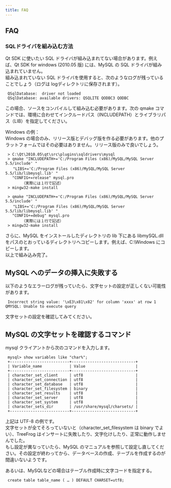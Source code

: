 ```yaml
---
title: FAQ
---
```


## FAQ

### SQLドライバを組み込む方法

Qt SDK に使いたい SQL ドライバが組み込まれてない場合があります。例えば、Qt SDK for windows (2010.05 版) には、MySQL の SQL ドライバが組み込まれていません。<br>
組み込まれていない SQL ドライバを使用すると、次のようなログが残っていることでしょう（ログは logディレクトリに保存されます）。

```
 QSqlDatabase:  driver not loaded
 QSqlDatabase: available drivers: QSQLITE QODBC3 QODBC
```

この場合、ソースをコンパイルして組み込む必要があります。次の qmake コマンドでは、環境に合わせてインクルードパス（INCLUDEPATH）とライブラリパス（LIB）を指定してください。

Windows の例：<br>
Windows の場合のみ、リリース版とデバッグ版を作る必要があります。他のプラットフォームではその必要はありません。リリース版のみで良いでしょう。

```
 > C:\Qt\2010.05\qt\src\plugins\sqldrivers\mysql
 > qmake "INCLUDEPATH+='C:/Program Files (x86)/MySQL/MySQL Server 5.5/include' "
　　"LIBS+='C:/Program Files (x86)/MySQL/MySQL Server 5.5/lib/libmysql.lib' "   
   "CONFIG+=release" mysql.pro
   　　　（実際には１行で記述）
 > mingw32-make install

 > qmake "INCLUDEPATH+='C:/Program Files (x86)/MySQL/MySQL Server 5.5/include' "
　　"LIBS+='C:/Program Files (x86)/MySQL/MySQL Server 5.5/lib/libmysql.lib' " 
   "CONFIG+=debug" mysql.pro
   　　　（実際には１行で記述）
 > mingw32-make install 
```

さらに、MySQL をインストールしたディレクトリの lib 下にある libmySQL.dll をパスのとおっているディレクトリへコピーします。例えば、C:\Windows にコピーします。<br>
以上で組み込み完了。

## MySQL へのデータの挿入に失敗する

以下のようなエラーログが残っていたら、文字セットの設定が正しくない可能性があります。

```
 Incorrect string value: '\xE3\x81\x82' for column 'xxxx' at row 1 QMYSQL: Unable to execute query
```

文字セットの設定を確認してみてください。

## MySQL の文字セットを確認するコマンド

mysql クライアントから次のコマンドを入力します。

```
 mysql> show variables like "char%";
 +--------------------------+----------------------------+
 | Variable_name            | Value                      |
 +--------------------------+----------------------------+
 | character_set_client     | utf8                       |
 | character_set_connection | utf8                       |
 | character_set_database   | utf8                       |
 | character_set_filesystem | binary                     |
 | character_set_results    | utf8                       |
 | character_set_server     | utf8                       |
 | character_set_system     | utf8                       |
 | character_sets_dir       | /usr/share/mysql/charsets/ |
 +--------------------------+----------------------------+
```

上記は UTF-8 の例です。<br>
文字セットが全てそろっていないと（character_set_filesystem は binary でよい）、TreeFrog はインサートに失敗したり、文字化けしたり、正常に動作しませんでした。<br>
もし設定が異なっていたら、MySQL のマニュアルを参照して設定し直してください。その設定が終わってから、データベースの作成、テーブルを作成するのが間違いないようです。
 
あるいは、MySQLなどの場合はテーブル作成時に文字コードを指定する。<br>

```
 create table table_name ( … ) DEFAULT CHARSET=utf8;
```